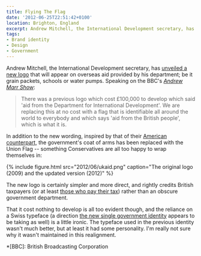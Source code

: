 ```yaml
---
title: Flying The Flag
date: '2012-06-25T22:51:42+0100'
location: Brighton, England
excerpt: Andrew Mitchell, the International Development secretary, has unveiled a new logo that will appear on overseas aid provided by his department; be it grain packets, schools or water pumps.
tags:
- Brand identity
- Design
- Government
---
```

Andrew Mitchell, the International Development secretary, has [unveiled a new logo][1] that will appear on overseas aid provided by his department; be it grain packets, schools or water pumps. Speaking on the BBC's <cite>[Andrew Marr Show][2]</cite>:

> There was a previous logo which cost £100,000 to develop which said 'aid from the Department for International Development'. We are replacing this at no cost with a flag that is identifiable all around the world to everybody and which says 'aid from the British people', which is what it is.

In addition to the new wording, inspired by that of their [American counterpart][3], the government's coat of arms has been replaced with the Union Flag -- something Conservatives are all too happy to wrap themselves in:

{% include figure.html
  src="2012/06/ukaid.png"
  caption="The original logo (2009) and the updated version (2012)"
%}

The new logo is certainly simpler and more direct, and rightly credits British taxpayers (or at least [those who pay their tax][4]) rather than an obscure government department.

That it cost nothing to develop is all too evident though, and the reliance on a Swiss typeface (a direction [the new single government identity][5] appears to be taking as well) is a little ironic. The typeface used in the previous identity wasn't much better, but at least it had some personality. I'm really not sure why it wasn't maintained in this realignment.

[1]: http://www.dfid.gov.uk/News/Latest-news/2012/New-logo-uk-aid/
[2]: http://bbc.co.uk/programmes/b01kcz3c
[3]: https://en.wikipedia.org/wiki/United_States_Agency_for_International_Development
[4]: http://guardian.co.uk/politics/2012/jun/22/david-cameron-jimmy-carr-tories
[5]: http://puffbox.com/2012/05/08/new-logos-for-all-government-departments/

*[BBC]: British Broadcasting Corporation
